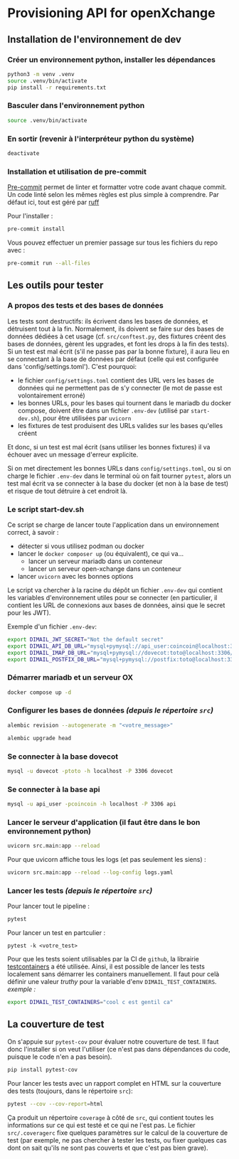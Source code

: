 # Provisioning API for openXchange

## Installation de l'environnement de dev

### Créer un environnement python, installer les dépendances
```bash
python3 -m venv .venv
source .venv/bin/activate
pip install -r requirements.txt
```

### Basculer dans l'environnement python
```bash
source .venv/bin/activate
```

### En sortir (revenir à l'interpréteur python du système)
```bash
deactivate
```

### Installation et utilisation de pre-commit

[Pre-commit](https://pre-commit.com/) permet de linter et formatter votre code avant chaque commit. 
Un code linté selon les mêmes règles est plus simple à comprendre. 
Par défaut ici, tout est géré par [ruff](https://docs.astral.sh/ruff/)

Pour l'installer :
```bash
pre-commit install
```

Vous pouvez effectuer un premier passage sur tous les fichiers du repo avec :
```bash
pre-commit run --all-files
```

## Les outils pour tester

### A propos des tests et des bases de données

Les tests sont destructifs: ils écrivent dans les bases de données, et détruisent
tout à la fin. Normalement, ils doivent se faire sur des bases de données dédiées
à cet usage (cf. `src/conftest.py`, des fixtures créent des bases de données, gèrent les
upgrades, et font les drops à la fin des tests). Si un test est mal écrit (s'il ne
passe pas par la bonne fixture), il aura lieu en se connectant à la base de données
par défaut (celle qui est configurée dans 'config/settings.toml'). C'est pourquoi:
- le fichier `config/settings.toml` contient des URL vers les bases de données qui ne
  permettent pas de s'y connecter (le mot de passe est volontairement erroné)
- les bonnes URLs, pour les bases qui tournent dans le mariadb du docker compose,
  doivent être dans un fichier `.env-dev` (utilisé par `start-dev.sh`), pour être
  utilisées par `uvicorn`
- les fixtures de test produisent des URLs valides sur les bases qu'elles créent

Et donc, si un test est mal écrit (sans utiliser les bonnes fixtures) il va échouer
avec un message d'erreur explicite.

Si on met directement les bonnes URLs dans `config/settings.toml`, ou si on charge
le fichier `.env-dev` dans le terminal où on fait tourner `pytest`, alors un test
mal écrit va se connecter à la base du docker (et non à la base de test) et risque
de tout détruire à cet endroit là.

### Le script start-dev.sh

Ce script se charge de lancer toute l'application dans un environnement correct, à savoir :
- détecter si vous utilisez podman ou docker
- lancer le `docker composer up` (ou équivalent), ce qui va...
  - lancer un serveur mariadb dans un conteneur
  - lancer un serveur open-xchange dans un conteneur
- lancer `uvicorn` avec les bonnes options

Le script va chercher à la racine du dépôt un fichier `.env-dev` qui contient les variables
d'environnement utiles pour se connecter (en particulier, il contient les URL de connexions
aux bases de données, ainsi que le secret pour les JWT).

Exemple d'un fichier `.env-dev`:

```bash
export DIMAIL_JWT_SECRET="Not the default secret"
export DIMAIL_API_DB_URL="mysql+pymysql://api_user:coincoin@localhost:3306/api"
export DIMAIL_IMAP_DB_URL="mysql+pymysql://dovecot:toto@localhost:3306/dovecot"
export DIMAIL_POSTFIX_DB_URL="mysql+pymysql://postfix:toto@localhost:3306/dovecot"
```

### Démarrer mariadb et un serveur OX
```bash
docker compose up -d
```

### Configurer les bases de données _(depuis le répertoire `src`)_
```bash
alembic revision --autogenerate -m "<votre_message>" 

alembic upgrade head
```

### Se connecter à la base dovecot
```bash
mysql -u dovecot -ptoto -h localhost -P 3306 dovecot
```

### Se connecter à la base api
```bash
mysql -u api_user -pcoincoin -h localhost -P 3306 api
```

### Lancer le serveur d'application (il faut être dans le bon environnement python)
```bash
uvicorn src.main:app --reload
```

Pour que uvicorn affiche tous les logs (et pas seulement les siens) :
```bash
uvicorn src.main:app --reload --log-config logs.yaml
```

### Lancer les tests _(depuis le répertoire `src`)_

Pour lancer tout le pipeline :
```bash 
pytest
```

Pour lancer un test en partculier :
```
pytest -k <votre_test> 
```

Pour que les tests soient utilisables par la CI de `github`, 
la librairie [testcontainers](https://github.com/testcontainers/testcontainers-python) a été utilisée. 
Ainsi, il est possible de lancer les tests localement sans démarrer les containers manuellement.
Il faut pour celà définir une valeur _truthy_ pour la variable d'env `DIMAIL_TEST_CONTAINERS`.
_exemple :_
```bash
export DIMAIL_TEST_CONTAINERS="cool c est gentil ca"
```

## La couverture de test

On s'appuie sur `pytest-cov` pour évaluer notre couverture de test. Il faut donc
l'installer si on veut l'utiliser (ce n'est pas dans dépendances du code, puisque
le code n'en a pas besoin).

```bash
pip install pytest-cov
```

Pour lancer les tests avec un rapport complet en HTML sur la couverture des tests
(toujours, dans le répertoire `src`):

```bash
pytest --cov --cov-report=html
```

Ça produit un répertoire `coverage` à côté de `src`, qui contient toutes les
informations sur ce qui est testé et ce qui ne l'est pas. Le fichier `src/.coveragerc`
fixe quelques paramètres sur le calcul de la couverture de test (par exemple, ne
pas chercher à tester les tests, ou fixer quelques cas dont on sait qu'ils ne sont
pas couverts et que c'est pas bien grave).


